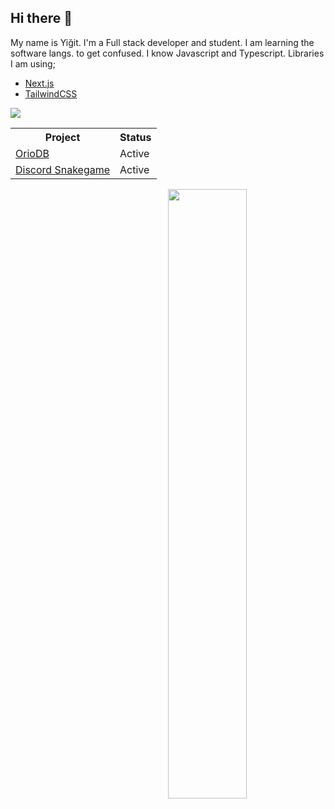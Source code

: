 <h2>Hi there 👋</h2>
My name is Yiğit. I'm a Full stack developer and student. I am learning the software langs. to get confused. I know Javascript and Typescript. Libraries I am using; 
<ul>
  <li><a href="https://nextjs.org">Next.js</a></li>
  <li><a href="https://tailwindcss.com/docs">TailwindCSS</a></li>
</ul>

<a href="https://img.shields.io/twitter/follow/SherlockYigit?style=social">
  <img src="https://img.shields.io/twitter/follow/SherlockYigit?style=social">
</a>

<br>

<table width="50%" align="left">
  <tr>
    <th>Project</th>
    <th>Status</th>
  </tr>
  <tr>
    <td><a href="https://npmjs.com/orio.db">OrioDB</a></td>
    <td>Active</td>
  </tr>
  <tr>
    <td><a href="https://npmjs.com/discord-snakegame">Discord Snakegame</a></td>
    <td>Active</td>
  </tr>
</table>

<img width="50%" align="right" src="https://github-readme-stats.vercel.app/api?username=SherlockYigit&show_icons=true&theme=synthwave&hide_border=true&include_all_commits=true">

